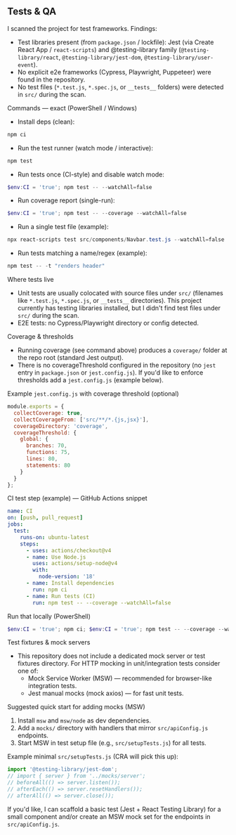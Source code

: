 ## Tests & QA

I scanned the project for test frameworks. Findings:

- Test libraries present (from `package.json` / lockfile): Jest (via Create React App / `react-scripts`) and @testing-library family (`@testing-library/react`, `@testing-library/jest-dom`, `@testing-library/user-event`).
- No explicit e2e frameworks (Cypress, Playwright, Puppeteer) were found in the repository.
- No test files (`*.test.js`, `*.spec.js`, or `__tests__` folders) were detected in `src/` during the scan.

Commands — exact (PowerShell / Windows)

- Install deps (clean):

```powershell
npm ci
```

- Run the test runner (watch mode / interactive):

```powershell
npm test
```

- Run tests once (CI-style) and disable watch mode:

```powershell
$env:CI = 'true'; npm test -- --watchAll=false
```

- Run coverage report (single-run):

```powershell
$env:CI = 'true'; npm test -- --coverage --watchAll=false
```

- Run a single test file (example):

```powershell
npx react-scripts test src/components/Navbar.test.js --watchAll=false
```

- Run tests matching a name/regex (example):

```powershell
npm test -- -t "renders header"
```

Where tests live

- Unit tests are usually colocated with source files under `src/` (filenames like `*.test.js`, `*.spec.js`, or `__tests__` directories). This project currently has testing libraries installed, but I didn't find test files under `src/` during the scan.
- E2E tests: no Cypress/Playwright directory or config detected.

Coverage & thresholds

- Running coverage (see command above) produces a `coverage/` folder at the repo root (standard Jest output).
- There is no coverageThreshold configured in the repository (no `jest` entry in `package.json` or `jest.config.js`). If you'd like to enforce thresholds add a `jest.config.js` (example below).

Example `jest.config.js` with coverage threshold (optional)

```javascript
module.exports = {
  collectCoverage: true,
  collectCoverageFrom: ['src/**/*.{js,jsx}'],
  coverageDirectory: 'coverage',
  coverageThreshold: {
    global: {
      branches: 70,
      functions: 75,
      lines: 80,
      statements: 80
    }
  }
};
```

CI test step (example) — GitHub Actions snippet

```yaml
name: CI
on: [push, pull_request]
jobs:
  test:
    runs-on: ubuntu-latest
    steps:
      - uses: actions/checkout@v4
      - name: Use Node.js
        uses: actions/setup-node@v4
        with:
          node-version: '18'
      - name: Install dependencies
        run: npm ci
      - name: Run tests (CI)
        run: npm test -- --coverage --watchAll=false
```

Run that locally (PowerShell)

```powershell
$env:CI = 'true'; npm ci; $env:CI = 'true'; npm test -- --coverage --watchAll=false
```

Test fixtures & mock servers

- This repository does not include a dedicated mock server or test fixtures directory. For HTTP mocking in unit/integration tests consider one of:
  - Mock Service Worker (MSW) — recommended for browser-like integration tests.
  - Jest manual mocks (mock axios) — for fast unit tests.

Suggested quick start for adding mocks (MSW)

1. Install `msw` and `msw/node` as dev dependencies.
2. Add a `mocks/` directory with handlers that mirror `src/apiConfig.js` endpoints.
3. Start MSW in test setup file (e.g., `src/setupTests.js`) for all tests.

Example minimal `src/setupTests.js` (CRA will pick this up):

```javascript
import '@testing-library/jest-dom';
// import { server } from '../mocks/server';
// beforeAll(() => server.listen());
// afterEach(() => server.resetHandlers());
// afterAll(() => server.close());
```

If you'd like, I can scaffold a basic test (Jest + React Testing Library) for a small component and/or create an MSW mock set for the endpoints in `src/apiConfig.js`.
